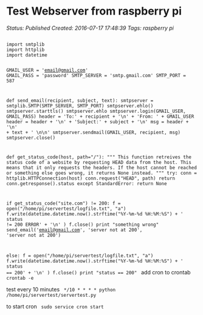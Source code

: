 # Test Webserver from raspberry pi

_Status: Published_
_Created: 2016-07-17 17:48:39_
_Tags: raspberry pi_

<code>
import smtplib
import httplib
import datetime

GMAIL_USER = 'email@gmail.com'
GMAIL_PASS = 'password'
SMTP_SERVER = 'smtp.gmail.com'
SMTP_PORT = 587

def send_email(recipient, subject, text):
    smtpserver = smtplib.SMTP(SMTP_SERVER, SMTP_PORT)
    smtpserver.ehlo()
    smtpserver.starttls()
    smtpserver.ehlo
    smtpserver.login(GMAIL_USER, GMAIL_PASS)
    header = 'To:' + recipient + '\n' + 'From: ' + GMAIL_USER
    header = header + '\n' + 'Subject:' + subject + '\n'
    msg = header + '\n' + text + ' \n\n'
    smtpserver.sendmail(GMAIL_USER, recipient, msg)
    smtpserver.close()

def get_status_code(host, path="/"):
    """ This function retreives the status code of a website by requesting
        HEAD data from the host. This means that it only requests the headers.
        If the host cannot be reached or something else goes wrong, it returns
        None instead.
    """
    try:
        conn = httplib.HTTPConnection(host)
        conn.request("HEAD", path)
        return conn.getresponse().status
    except StandardError:
        return None   

if  get_status_code("site.com") != 200:
    f = open("/home/pi/servertest/logfile.txt", "a")
    f.write(datetime.datetime.now().strftime("%Y-%m-%d %H:%M:%S") + ' status != 200 ERROR' + '\n' )
    f.close()
    print "something wrong"
    send_email('email@gmail.com', 'server not at 200', 'server not at 200')
    
else:
    f = open("/home/pi/servertest/logfile.txt", "a")
    f.write(datetime.datetime.now().strftime("%Y-%m-%d %H:%M:%S") + ' status == 200' + '\n' )
    f.close()
    print "status == 200"
</code>
add cron to crontab
<code>
crontab -e
</code>

test every 10 minutes
<code>
*/10     *      *     *    *   python  /home/pi/servertest/servertest.py
</code>


to start cron
<code>
sudo service cron start
</code>